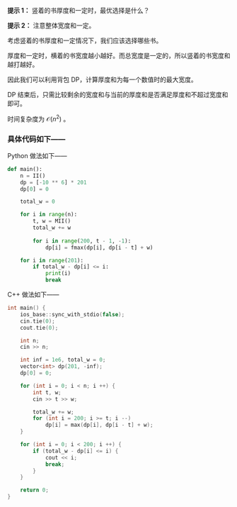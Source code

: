 **提示 1：** 竖着的书厚度和一定时，最优选择是什么？

**提示 2：** 注意整体宽度和一定。

考虑竖着的书厚度和一定情况下，我们应该选择哪些书。

厚度和一定时，横着的书宽度越小越好。而总宽度是一定的，所以竖着的书宽度和越打越好。

因此我们可以利用背包 DP，计算厚度和为每一个数值时的最大宽度。

DP 结束后，只需比较剩余的宽度和与当前的厚度和是否满足厚度和不超过宽度和即可。

时间复杂度为 $\mathcal{O}(n^2)$ 。

### 具体代码如下——

Python 做法如下——

```Python []
def main():
    n = II()
    dp = [-10 ** 6] * 201
    dp[0] = 0

    total_w = 0

    for i in range(n):
        t, w = MII()
        total_w += w
        
        for i in range(200, t - 1, -1):
            dp[i] = fmax(dp[i], dp[i - t] + w)

    for i in range(201):
        if total_w - dp[i] <= i:
            print(i)
            break
```

C++ 做法如下——

```cpp []
int main() {
    ios_base::sync_with_stdio(false);
    cin.tie(0);
    cout.tie(0);

    int n;
    cin >> n;

    int inf = 1e6, total_w = 0;
    vector<int> dp(201, -inf);
    dp[0] = 0;

    for (int i = 0; i < n; i ++) {
        int t, w;
        cin >> t >> w;

        total_w += w;
        for (int i = 200; i >= t; i --)
            dp[i] = max(dp[i], dp[i - t] + w);
    }

    for (int i = 0; i < 200; i ++) {
        if (total_w - dp[i] <= i) {
            cout << i;
            break;
        }
    }

    return 0;
}
```